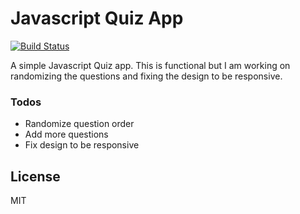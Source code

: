 # Javascript Quiz App


[![Build Status](https://travis-ci.org/joemccann/dillinger.svg?branch=master)](https://travis-ci.org/joemccann/dillinger)

A simple Javascript Quiz app. This is functional but I am working on randomizing the questions and fixing the design to be responsive.

### Todos

 - Randomize question order
 - Add more questions
 - Fix design to be responsive

License
----

MIT
